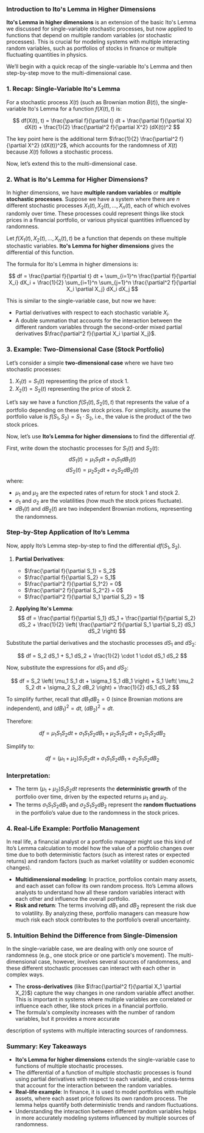 ### Introduction to Ito's Lemma in Higher Dimensions

**Ito's Lemma in higher dimensions** is an extension of the basic Ito's Lemma we discussed for single-variable stochastic processes, but now applied to functions that depend on multiple random variables (or stochastic processes). This is crucial for modeling systems with multiple interacting random variables, such as portfolios of stocks in finance or multiple fluctuating quantities in physics.

We’ll begin with a quick recap of the single-variable Ito's Lemma and then step-by-step move to the multi-dimensional case.

### 1. **Recap: Single-Variable Ito's Lemma**

For a stochastic process $X(t)$ (such as Brownian motion $B(t)$), the single-variable Ito's Lemma for a function $f(X(t), t)$ is:

$$
df(X(t), t) = \frac{\partial f}{\partial t} dt + \frac{\partial f}{\partial X} dX(t) + \frac{1}{2} \frac{\partial^2 f}{\partial X^2} (dX(t))^2
$$

The key point here is the additional term $\frac{1}{2} \frac{\partial^2 f}{\partial X^2} (dX(t))^2$, which accounts for the randomness of $X(t)$ because $X(t)$ follows a stochastic process.

Now, let’s extend this to the multi-dimensional case.

### 2. **What is Ito's Lemma for Higher Dimensions?**

In higher dimensions, we have **multiple random variables** or **multiple stochastic processes**. Suppose we have a system where there are $n$ different stochastic processes $X_1(t), X_2(t), \dots, X_n(t)$, each of which evolves randomly over time. These processes could represent things like stock prices in a financial portfolio, or various physical quantities influenced by randomness.

Let $f(X_1(t), X_2(t), \dots, X_n(t), t)$ be a function that depends on these multiple stochastic variables. **Ito's Lemma for higher dimensions** gives the differential of this function.

The formula for Ito's Lemma in higher dimensions is:

$$
df = \frac{\partial f}{\partial t} dt + \sum_{i=1}^n \frac{\partial f}{\partial X_i} dX_i + \frac{1}{2} \sum_{i=1}^n \sum_{j=1}^n \frac{\partial^2 f}{\partial X_i \partial X_j} dX_i dX_j
$$

This is similar to the single-variable case, but now we have:
- Partial derivatives with respect to each stochastic variable $X_i$.
- A double summation that accounts for the interaction between the different random variables through the second-order mixed partial derivatives $\frac{\partial^2 f}{\partial X_i \partial X_j}$.

### 3. **Example: Two-Dimensional Case (Stock Portfolio)**

Let’s consider a simple **two-dimensional case** where we have two stochastic processes:
1. $X_1(t) = S_1(t)$ representing the price of stock 1.
2. $X_2(t) = S_2(t)$ representing the price of stock 2.

Let’s say we have a function $f(S_1(t), S_2(t), t)$ that represents the value of a portfolio depending on these two stock prices. For simplicity, assume the portfolio value is $f(S_1, S_2) = S_1 \cdot S_2$, i.e., the value is the product of the two stock prices.

Now, let’s use **Ito’s Lemma for higher dimensions** to find the differential $df$.

First, write down the stochastic processes for $S_1(t)$ and $S_2(t)$:
$$
dS_1(t) = \mu_1 S_1 dt + \sigma_1 S_1 dB_1(t)
$$
$$
dS_2(t) = \mu_2 S_2 dt + \sigma_2 S_2 dB_2(t)
$$
where:
- $\mu_1$ and $\mu_2$ are the expected rates of return for stock 1 and stock 2.
- $\sigma_1$ and $\sigma_2$ are the volatilities (how much the stock prices fluctuate).
- $dB_1(t)$ and $dB_2(t)$ are two independent Brownian motions, representing the randomness.

### Step-by-Step Application of Ito’s Lemma

Now, apply Ito’s Lemma step-by-step to find the differential $df(S_1, S_2)$.

1. **Partial Derivatives**:
   - $\frac{\partial f}{\partial S_1} = S_2$
   - $\frac{\partial f}{\partial S_2} = S_1$
   - $\frac{\partial^2 f}{\partial S_1^2} = 0$
   - $\frac{\partial^2 f}{\partial S_2^2} = 0$
   - $\frac{\partial^2 f}{\partial S_1 \partial S_2} = 1$

2. **Applying Ito's Lemma**:
   $$
   df = \frac{\partial f}{\partial S_1} dS_1 + \frac{\partial f}{\partial S_2} dS_2 + \frac{1}{2} \left( \frac{\partial^2 f}{\partial S_1 \partial S_2} dS_1 dS_2 \right)
   $$

Substitute the partial derivatives and the stochastic processes $dS_1$ and $dS_2$:

$$
df = S_2 dS_1 + S_1 dS_2 + \frac{1}{2} \cdot 1 \cdot dS_1 dS_2
$$

Now, substitute the expressions for $dS_1$ and $dS_2$:

$$
df = S_2 \left( \mu_1 S_1 dt + \sigma_1 S_1 dB_1 \right) + S_1 \left( \mu_2 S_2 dt + \sigma_2 S_2 dB_2 \right) + \frac{1}{2} dS_1 dS_2
$$

To simplify further, recall that $dB_1 dB_2 = 0$ (since Brownian motions are independent), and $(dB_1)^2 = dt$, $(dB_2)^2 = dt$.

Therefore:

$$
df = \mu_1 S_1 S_2 dt + \sigma_1 S_1 S_2 dB_1 + \mu_2 S_1 S_2 dt + \sigma_2 S_1 S_2 dB_2
$$

Simplify to:

$$
df = (\mu_1 + \mu_2) S_1 S_2 dt + \sigma_1 S_1 S_2 dB_1 + \sigma_2 S_1 S_2 dB_2
$$

### Interpretation:

- The term $(\mu_1 + \mu_2) S_1 S_2 dt$ represents the **deterministic growth** of the portfolio over time, driven by the expected returns $\mu_1$ and $\mu_2$.
- The terms $\sigma_1 S_1 S_2 dB_1$ and $\sigma_2 S_1 S_2 dB_2$ represent the **random fluctuations** in the portfolio’s value due to the randomness in the stock prices.

### 4. **Real-Life Example: Portfolio Management**

In real life, a financial analyst or a portfolio manager might use this kind of Ito’s Lemma calculation to model how the value of a portfolio changes over time due to both deterministic factors (such as interest rates or expected returns) and random factors (such as market volatility or sudden economic changes). 

- **Multidimensional modeling**: In practice, portfolios contain many assets, and each asset can follow its own random process. Ito’s Lemma allows analysts to understand how all these random variables interact with each other and influence the overall portfolio.
- **Risk and return**: The terms involving $dB_1$ and $dB_2$ represent the risk due to volatility. By analyzing these, portfolio managers can measure how much risk each stock contributes to the portfolio’s overall uncertainty.

### 5. **Intuition Behind the Difference from Single-Dimension**

In the single-variable case, we are dealing with only one source of randomness (e.g., one stock price or one particle's movement). The multi-dimensional case, however, involves several sources of randomness, and these different stochastic processes can interact with each other in complex ways.

- The **cross-derivatives** (like $\frac{\partial^2 f}{\partial X_1 \partial X_2}$) capture the way changes in one random variable affect another. This is important in systems where multiple variables are correlated or influence each other, like stock prices in a financial portfolio.
- The formula's complexity increases with the number of random variables, but it provides a more accurate

 description of systems with multiple interacting sources of randomness.

### Summary: Key Takeaways

- **Ito's Lemma for higher dimensions** extends the single-variable case to functions of multiple stochastic processes.
- The differential of a function of multiple stochastic processes is found using partial derivatives with respect to each variable, and cross-terms that account for the interaction between the random variables.
- **Real-life example**: In finance, it is used to model portfolios with multiple assets, where each asset price follows its own random process. The lemma helps quantify both deterministic trends and random fluctuations.
- Understanding the interaction between different random variables helps in more accurately modeling systems influenced by multiple sources of randomness.

